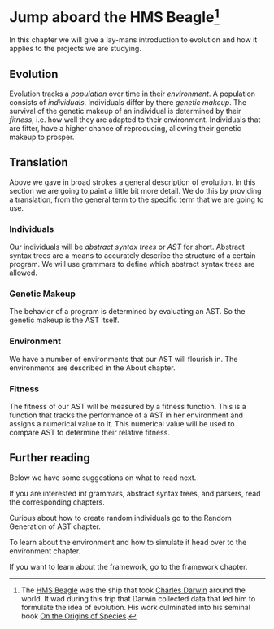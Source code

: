 # Jump aboard the HMS Beagle[^beagle]
In this chapter we will give a lay-mans introduction to evolution and how it
applies to the projects we are studying.

## Evolution
Evolution tracks a *population* over time in their *environment*. A population
consists of *individuals*. Individuals differ by there *genetic makeup*.
The survival of the genetic makeup of an individual is determined by their
*fitness*, i.e. how well they are adapted to their environment. Individuals that
are fitter, have a higher chance of reproducing, allowing their genetic makeup
to prosper.

## Translation
Above we gave in broad strokes a general description of evolution. In this
section we are going to paint a little bit more detail. We do this by providing
a translation, from the general term to the specific term that we are going to
use.

### Individuals
Our individuals will be _abstract syntax trees_ or _AST_ for short. Abstract
syntax trees are a means to accurately describe the structure of a certain
program. We will use grammars to define which abstract syntax trees are allowed.

### Genetic Makeup
The behavior of a program is determined by evaluating an AST. So the genetic
makeup is the AST itself.

### Environment
We have a number of environments that our AST will flourish in. The environments
are described in the About chapter.

### Fitness
The fitness of our AST will be measured by a fitness function. This is a
function that tracks the performance of a AST in her environment and assigns a
numerical value to it. This numerical value will be used to compare AST to
determine their relative fitness. 

## Further reading
Below we have some suggestions on what to read next.

If you are interested int grammars, abstract syntax trees, and parsers, read the
corresponding chapters.

Curious about how to create random individuals go to the Random Generation of
AST chapter. 

To learn about the environment and how to simulate it head over to the
environment chapter.

If you want to learn about the framework, go to the framework chapter.

[^beagle]: The [HMS Beagle](https://en.wikipedia.org/wiki/HMS_Beagle) was the
    ship that took
    [Charles Darwin](https://en.wikipedia.org/wiki/Charles_Darwin) around the
    world. It wad during this trip that Darwin collected data that led him to
    formulate the idea of evolution. His work culminated into his seminal book
    [On the Origins of Species](https://en.wikipedia.org/wiki/On_the_Origin_of_Species).
